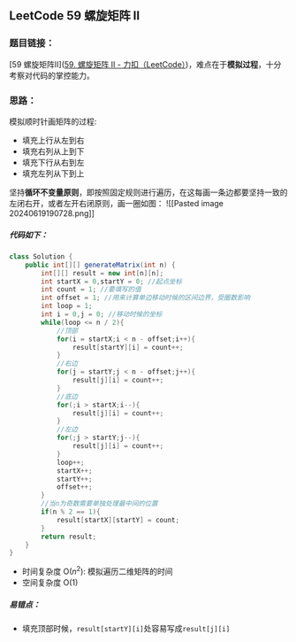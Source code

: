 ## LeetCode 59 螺旋矩阵 Ⅱ

### 题目链接： 
[59 螺旋矩阵Ⅱ]([59. 螺旋矩阵 II - 力扣（LeetCode）](https://leetcode.cn/problems/spiral-matrix-ii/description/))，难点在于**模拟过程**，十分考察对代码的掌控能力。

### 思路： 
模拟顺时针画矩阵的过程:

- 填充上行从左到右
- 填充右列从上到下
- 填充下行从右到左
- 填充左列从下到上

坚持**循环不变量原则**，即按照固定规则进行遍历，在这每画一条边都要坚持一致的左闭右开，或者左开右闭原则，画一圈如图：
![[Pasted image 20240619190728.png]]


##### 代码如下：
```java
class Solution {
    public int[][] generateMatrix(int n) {
        int[][] result = new int[n][n];
        int startX = 0,startY = 0; //起点坐标
        int count = 1; //要填写的值
        int offset = 1; //用来计算单边移动时候的区间边界，受圈数影响
        int loop = 1;
        int i = 0,j = 0; //移动时候的坐标
        while(loop <= n / 2){
            //顶部
            for(i = startX;i < n - offset;i++){
                result[startY][i] = count++;
            }
            //右边
            for(j = startY;j < n - offset;j++){
                result[j][i] = count++;
            }
            //底边
            for(;i > startX;i--){
                result[j][i] = count++;
            }
            //左边
            for(;j > startY;j--){
                result[j][i] = count++;
            }
            loop++;
            startX++;
            startY++;
            offset++;
        }
        //当n为奇数需要单独处理最中间的位置
        if(n % 2 == 1){
            result[startX][startY] = count;
        }
        return result;
    }
}
```
- 时间复杂度 O($n^2$): 模拟遍历二维矩阵的时间
- 空间复杂度 O(1)

##### 易错点：
- 填充顶部时候，`result[startY][i]`处容易写成`result[j][i]`


